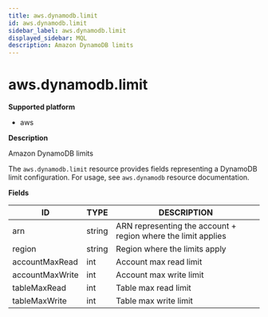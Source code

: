 ```yaml
---
title: aws.dynamodb.limit
id: aws.dynamodb.limit
sidebar_label: aws.dynamodb.limit
displayed_sidebar: MQL
description: Amazon DynamoDB limits
---
```


# aws.dynamodb.limit

**Supported platform**

- aws

**Description**

Amazon DynamoDB limits

The `aws.dynamodb.limit` resource provides fields representing a DynamoDB limit configuration. For usage, see `aws.dynamodb` resource documentation.

**Fields**

| ID              | TYPE   | DESCRIPTION                                                   |
| --------------- | ------ | ------------------------------------------------------------- |
| arn             | string | ARN representing the account + region where the limit applies |
| region          | string | Region where the limits apply                                 |
| accountMaxRead  | int    | Account max read limit                                        |
| accountMaxWrite | int    | Account max write limit                                       |
| tableMaxRead    | int    | Table max read limit                                          |
| tableMaxWrite   | int    | Table max write limit                                         |
